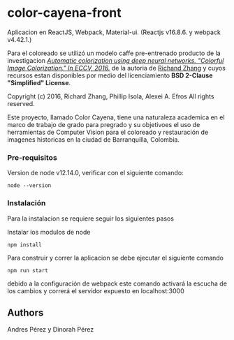 # color-cayena-front

Aplicacion en ReactJS, Webpack, Material-ui. (Reactjs v16.8.6. y webpack v4.42.1.)

Para el coloreado se utilizó un modelo caffe pre-entrenado producto de la investigacion <i><a href='https://github.com/richzhang/colorization'>Automatic colorization using deep neural networks. "Colorful Image Colorization." In ECCV, 2016.</a></i> de la autoria de <a href='https://github.com/richzhang'>Richand Zhang</a> y cuyos recursos estan disponibles por medio del licenciamiento <strong>BSD 2-Clause "Simplified" License</strong>.

Copyright (c) 2016, Richard Zhang, Phillip Isola, Alexei A. Efros
All rights reserved.

Este proyecto, llamado Color Cayena,  tiene una naturaleza academica en el marco de trabajo de grado para pregrado y su objetivoes el uso de herramientas de Computer Vision para el coloreado y restauración de imagenes historicas en la ciudad de Barranquilla, Colombia. 


### Pre-requisitos

Version de node v12.14.0, verificar con el siguiente comando:
```
node --version
```


### Instalación


Para la instalacion se requiere seguir los siguientes pasos

Instalar los modulos de node

```
npm install
```


Para construir y correr la aplicacion se debe ejecutar el siguiente comando

```
npm run start
```
debido a la configuración de webpack este comando activará la escucha de los cambios y correrá el servidor expuesto en localhost:3000


## Authors
Andres Pérez y Dinorah Pérez
